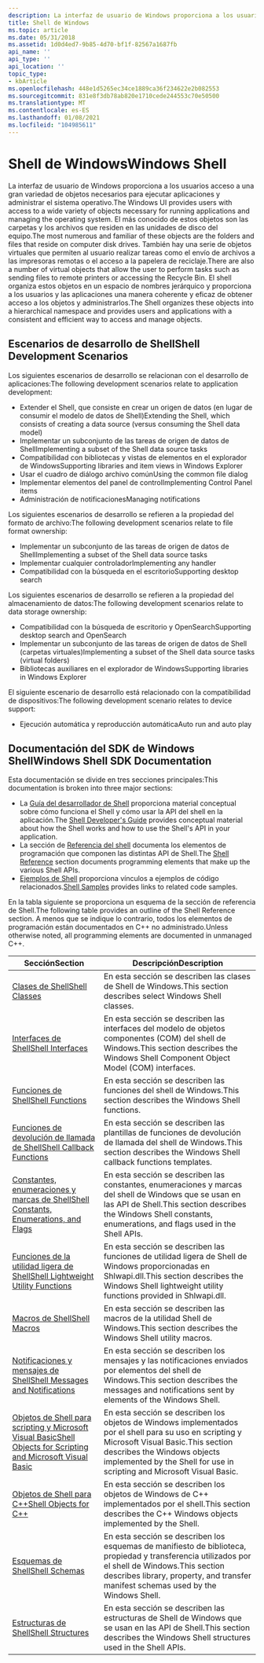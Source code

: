 ```yaml
---
description: La interfaz de usuario de Windows proporciona a los usuarios acceso a una gran variedad de objetos necesarios para ejecutar aplicaciones y administrar el sistema operativo.
title: Shell de Windows
ms.topic: article
ms.date: 05/31/2018
ms.assetid: 1d0d4ed7-9b85-4d70-bf1f-82567a1687fb
api_name: ''
api_type: ''
api_location: ''
topic_type:
- kbArticle
ms.openlocfilehash: 448e1d5265ec34ce1889ca36f234622e2b082553
ms.sourcegitcommit: 831e8f3db78ab820e1710cede244553c70e50500
ms.translationtype: MT
ms.contentlocale: es-ES
ms.lasthandoff: 01/08/2021
ms.locfileid: "104985611"
---
```

# <a name="windows-shell"></a><span data-ttu-id="6d2cd-103">Shell de Windows</span><span class="sxs-lookup"><span data-stu-id="6d2cd-103">Windows Shell</span></span>

<span data-ttu-id="6d2cd-104">La interfaz de usuario de Windows proporciona a los usuarios acceso a una gran variedad de objetos necesarios para ejecutar aplicaciones y administrar el sistema operativo.</span><span class="sxs-lookup"><span data-stu-id="6d2cd-104">The Windows UI provides users with access to a wide variety of objects necessary for running applications and managing the operating system.</span></span> <span data-ttu-id="6d2cd-105">El más conocido de estos objetos son las carpetas y los archivos que residen en las unidades de disco del equipo.</span><span class="sxs-lookup"><span data-stu-id="6d2cd-105">The most numerous and familiar of these objects are the folders and files that reside on computer disk drives.</span></span> <span data-ttu-id="6d2cd-106">También hay una serie de objetos virtuales que permiten al usuario realizar tareas como el envío de archivos a las impresoras remotas o el acceso a la papelera de reciclaje.</span><span class="sxs-lookup"><span data-stu-id="6d2cd-106">There are also a number of virtual objects that allow the user to perform tasks such as sending files to remote printers or accessing the Recycle Bin.</span></span> <span data-ttu-id="6d2cd-107">El shell organiza estos objetos en un espacio de nombres jerárquico y proporciona a los usuarios y las aplicaciones una manera coherente y eficaz de obtener acceso a los objetos y administrarlos.</span><span class="sxs-lookup"><span data-stu-id="6d2cd-107">The Shell organizes these objects into a hierarchical namespace and provides users and applications with a consistent and efficient way to access and manage objects.</span></span>

## <a name="shell-development-scenarios"></a><span data-ttu-id="6d2cd-108">Escenarios de desarrollo de Shell</span><span class="sxs-lookup"><span data-stu-id="6d2cd-108">Shell Development Scenarios</span></span>

<span data-ttu-id="6d2cd-109">Los siguientes escenarios de desarrollo se relacionan con el desarrollo de aplicaciones:</span><span class="sxs-lookup"><span data-stu-id="6d2cd-109">The following development scenarios relate to application development:</span></span>

-   <span data-ttu-id="6d2cd-110">Extender el Shell, que consiste en crear un origen de datos (en lugar de consumir el modelo de datos de Shell)</span><span class="sxs-lookup"><span data-stu-id="6d2cd-110">Extending the Shell, which consists of creating a data source (versus consuming the Shell data model)</span></span>
-   <span data-ttu-id="6d2cd-111">Implementar un subconjunto de las tareas de origen de datos de Shell</span><span class="sxs-lookup"><span data-stu-id="6d2cd-111">Implementing a subset of the Shell data source tasks</span></span>
-   <span data-ttu-id="6d2cd-112">Compatibilidad con bibliotecas y vistas de elementos en el explorador de Windows</span><span class="sxs-lookup"><span data-stu-id="6d2cd-112">Supporting libraries and item views in Windows Explorer</span></span>
-   <span data-ttu-id="6d2cd-113">Usar el cuadro de diálogo archivo común</span><span class="sxs-lookup"><span data-stu-id="6d2cd-113">Using the common file dialog</span></span>
-   <span data-ttu-id="6d2cd-114">Implementar elementos del panel de control</span><span class="sxs-lookup"><span data-stu-id="6d2cd-114">Implementing Control Panel items</span></span>
-   <span data-ttu-id="6d2cd-115">Administración de notificaciones</span><span class="sxs-lookup"><span data-stu-id="6d2cd-115">Managing notifications</span></span>

<span data-ttu-id="6d2cd-116">Los siguientes escenarios de desarrollo se refieren a la propiedad del formato de archivo:</span><span class="sxs-lookup"><span data-stu-id="6d2cd-116">The following development scenarios relate to file format ownership:</span></span>

-   <span data-ttu-id="6d2cd-117">Implementar un subconjunto de las tareas de origen de datos de Shell</span><span class="sxs-lookup"><span data-stu-id="6d2cd-117">Implementing a subset of the Shell data source tasks</span></span>
-   <span data-ttu-id="6d2cd-118">Implementar cualquier controlador</span><span class="sxs-lookup"><span data-stu-id="6d2cd-118">Implementing any handler</span></span>
-   <span data-ttu-id="6d2cd-119">Compatibilidad con la búsqueda en el escritorio</span><span class="sxs-lookup"><span data-stu-id="6d2cd-119">Supporting desktop search</span></span>

<span data-ttu-id="6d2cd-120">Los siguientes escenarios de desarrollo se refieren a la propiedad del almacenamiento de datos:</span><span class="sxs-lookup"><span data-stu-id="6d2cd-120">The following development scenarios relate to data storage ownership:</span></span>

-   <span data-ttu-id="6d2cd-121">Compatibilidad con la búsqueda de escritorio y OpenSearch</span><span class="sxs-lookup"><span data-stu-id="6d2cd-121">Supporting desktop search and OpenSearch</span></span>
-   <span data-ttu-id="6d2cd-122">Implementar un subconjunto de las tareas de origen de datos de Shell (carpetas virtuales)</span><span class="sxs-lookup"><span data-stu-id="6d2cd-122">Implementing a subset of the Shell data source tasks (virtual folders)</span></span>
-   <span data-ttu-id="6d2cd-123">Bibliotecas auxiliares en el explorador de Windows</span><span class="sxs-lookup"><span data-stu-id="6d2cd-123">Supporting libraries in Windows Explorer</span></span>

<span data-ttu-id="6d2cd-124">El siguiente escenario de desarrollo está relacionado con la compatibilidad de dispositivos:</span><span class="sxs-lookup"><span data-stu-id="6d2cd-124">The following development scenario relates to device support:</span></span>

-   <span data-ttu-id="6d2cd-125">Ejecución automática y reproducción automática</span><span class="sxs-lookup"><span data-stu-id="6d2cd-125">Auto run and auto play</span></span>

## <a name="windows-shell-sdk-documentation"></a><span data-ttu-id="6d2cd-126">Documentación del SDK de Windows Shell</span><span class="sxs-lookup"><span data-stu-id="6d2cd-126">Windows Shell SDK Documentation</span></span>

<span data-ttu-id="6d2cd-127">Esta documentación se divide en tres secciones principales:</span><span class="sxs-lookup"><span data-stu-id="6d2cd-127">This documentation is broken into three major sections:</span></span>

-   <span data-ttu-id="6d2cd-128">La [Guía del desarrollador de Shell](intro.md) proporciona material conceptual sobre cómo funciona el Shell y cómo usar la API del shell en la aplicación.</span><span class="sxs-lookup"><span data-stu-id="6d2cd-128">The [Shell Developer's Guide](intro.md) provides conceptual material about how the Shell works and how to use the Shell's API in your application.</span></span>
-   <span data-ttu-id="6d2cd-129">La sección de [Referencia del shell](shell-reference-bumper.md) documenta los elementos de programación que componen las distintas API de Shell.</span><span class="sxs-lookup"><span data-stu-id="6d2cd-129">The [Shell Reference](shell-reference-bumper.md) section documents programming elements that make up the various Shell APIs.</span></span>
-   <span data-ttu-id="6d2cd-130">[Ejemplos de Shell](samples-entry.md) proporciona vínculos a ejemplos de código relacionados.</span><span class="sxs-lookup"><span data-stu-id="6d2cd-130">[Shell Samples](samples-entry.md) provides links to related code samples.</span></span>

<span data-ttu-id="6d2cd-131">En la tabla siguiente se proporciona un esquema de la sección de referencia de Shell.</span><span class="sxs-lookup"><span data-stu-id="6d2cd-131">The following table provides an outline of the Shell Reference section.</span></span> <span data-ttu-id="6d2cd-132">A menos que se indique lo contrario, todos los elementos de programación están documentados en C++ no administrado.</span><span class="sxs-lookup"><span data-stu-id="6d2cd-132">Unless otherwise noted, all programming elements are documented in unmanaged C++.</span></span>



| <span data-ttu-id="6d2cd-133">Sección</span><span class="sxs-lookup"><span data-stu-id="6d2cd-133">Section</span></span>                                                               | <span data-ttu-id="6d2cd-134">Descripción</span><span class="sxs-lookup"><span data-stu-id="6d2cd-134">Description</span></span>                                                                                                          |
|-----------------------------------------------------------------------|----------------------------------------------------------------------------------------------------------------------|
| [<span data-ttu-id="6d2cd-135">Clases de Shell</span><span class="sxs-lookup"><span data-stu-id="6d2cd-135">Shell Classes</span></span>](classes.md)                                          | <span data-ttu-id="6d2cd-136">En esta sección se describen las clases de Shell de Windows.</span><span class="sxs-lookup"><span data-stu-id="6d2cd-136">This section describes select Windows Shell classes.</span></span>                                                                 |
| [<span data-ttu-id="6d2cd-137">Interfaces de Shell</span><span class="sxs-lookup"><span data-stu-id="6d2cd-137">Shell Interfaces</span></span>](interfaces.md)                                    | <span data-ttu-id="6d2cd-138">En esta sección se describen las interfaces del modelo de objetos componentes (COM) del shell de Windows.</span><span class="sxs-lookup"><span data-stu-id="6d2cd-138">This section describes the Windows Shell Component Object Model (COM) interfaces.</span></span>                                    |
| [<span data-ttu-id="6d2cd-139">Funciones de Shell</span><span class="sxs-lookup"><span data-stu-id="6d2cd-139">Shell Functions</span></span>](functions.md)                                      | <span data-ttu-id="6d2cd-140">En esta sección se describen las funciones del shell de Windows.</span><span class="sxs-lookup"><span data-stu-id="6d2cd-140">This section describes the Windows Shell functions.</span></span>                                                                  |
| [<span data-ttu-id="6d2cd-141">Funciones de devolución de llamada de Shell</span><span class="sxs-lookup"><span data-stu-id="6d2cd-141">Shell Callback Functions</span></span>](callbacks.md)                             | <span data-ttu-id="6d2cd-142">En esta sección se describen las plantillas de funciones de devolución de llamada del shell de Windows.</span><span class="sxs-lookup"><span data-stu-id="6d2cd-142">This section describes the Windows Shell callback functions templates.</span></span>                                               |
| [<span data-ttu-id="6d2cd-143">Constantes, enumeraciones y marcas de Shell</span><span class="sxs-lookup"><span data-stu-id="6d2cd-143">Shell Constants, Enumerations, and Flags</span></span>](consts-enums-flags.md)    | <span data-ttu-id="6d2cd-144">En esta sección se describen las constantes, enumeraciones y marcas del shell de Windows que se usan en las API de Shell.</span><span class="sxs-lookup"><span data-stu-id="6d2cd-144">This section describes the Windows Shell constants, enumerations, and flags used in the Shell APIs.</span></span>                  |
| [<span data-ttu-id="6d2cd-145">Funciones de la utilidad ligera de Shell</span><span class="sxs-lookup"><span data-stu-id="6d2cd-145">Shell Lightweight Utility Functions</span></span>](shlwapi.md)                    | <span data-ttu-id="6d2cd-146">En esta sección se describen las funciones de utilidad ligera de Shell de Windows proporcionadas en Shlwapi.dll.</span><span class="sxs-lookup"><span data-stu-id="6d2cd-146">This section describes the Windows Shell lightweight utility functions provided in Shlwapi.dll.</span></span>                      |
| [<span data-ttu-id="6d2cd-147">Macros de Shell</span><span class="sxs-lookup"><span data-stu-id="6d2cd-147">Shell Macros</span></span>](macros.md)                                            | <span data-ttu-id="6d2cd-148">En esta sección se describen las macros de la utilidad Shell de Windows.</span><span class="sxs-lookup"><span data-stu-id="6d2cd-148">This section describes the Windows Shell utility macros.</span></span>                                                             |
| [<span data-ttu-id="6d2cd-149">Notificaciones y mensajes de Shell</span><span class="sxs-lookup"><span data-stu-id="6d2cd-149">Shell Messages and Notifications</span></span>](messages.md)                      | <span data-ttu-id="6d2cd-150">En esta sección se describen los mensajes y las notificaciones enviados por elementos del shell de Windows.</span><span class="sxs-lookup"><span data-stu-id="6d2cd-150">This section describes the messages and notifications sent by elements of the Windows Shell.</span></span>                         |
| [<span data-ttu-id="6d2cd-151">Objetos de Shell para scripting y Microsoft Visual Basic</span><span class="sxs-lookup"><span data-stu-id="6d2cd-151">Shell Objects for Scripting and Microsoft Visual Basic</span></span>](objects.md) | <span data-ttu-id="6d2cd-152">En esta sección se describen los objetos de Windows implementados por el shell para su uso en scripting y Microsoft Visual Basic.</span><span class="sxs-lookup"><span data-stu-id="6d2cd-152">This section describes the Windows objects implemented by the Shell for use in scripting and Microsoft Visual Basic.</span></span> |
| [<span data-ttu-id="6d2cd-153">Objetos de Shell para C++</span><span class="sxs-lookup"><span data-stu-id="6d2cd-153">Shell Objects for C++</span></span>](objects-cpp.md)                              | <span data-ttu-id="6d2cd-154">En esta sección se describen los objetos de Windows de C++ implementados por el shell.</span><span class="sxs-lookup"><span data-stu-id="6d2cd-154">This section describes the C++ Windows objects implemented by the Shell.</span></span>                                             |
| [<span data-ttu-id="6d2cd-155">Esquemas de Shell</span><span class="sxs-lookup"><span data-stu-id="6d2cd-155">Shell Schemas</span></span>](schemas.md)                                          | <span data-ttu-id="6d2cd-156">En esta sección se describen los esquemas de manifiesto de biblioteca, propiedad y transferencia utilizados por el shell de Windows.</span><span class="sxs-lookup"><span data-stu-id="6d2cd-156">This section describes library, property, and transfer manifest schemas used by the Windows Shell.</span></span>                   |
| [<span data-ttu-id="6d2cd-157">Estructuras de Shell</span><span class="sxs-lookup"><span data-stu-id="6d2cd-157">Shell Structures</span></span>](structures.md)                                    | <span data-ttu-id="6d2cd-158">En esta sección se describen las estructuras de Shell de Windows que se usan en las API de Shell.</span><span class="sxs-lookup"><span data-stu-id="6d2cd-158">This section describes the Windows Shell structures used in the Shell APIs.</span></span>                                          |



 

 

 



